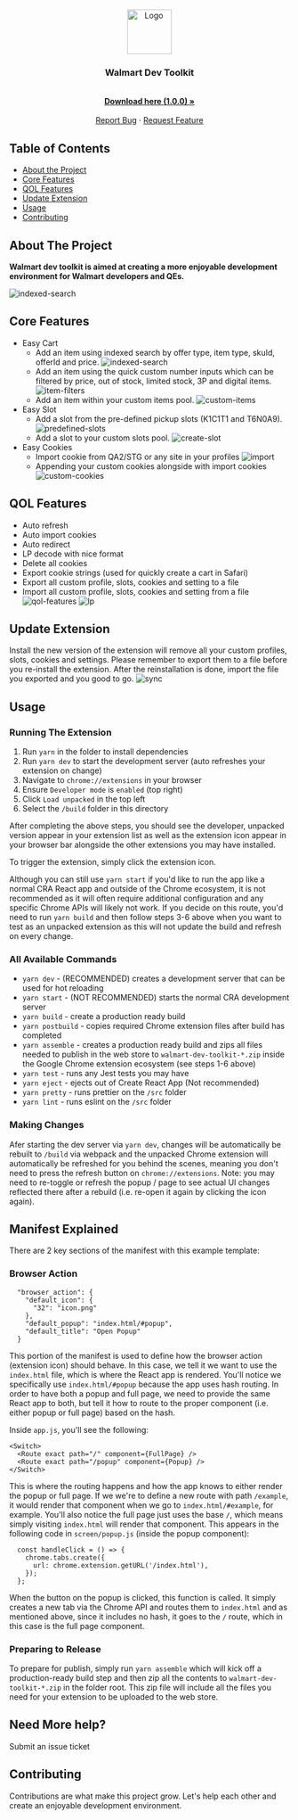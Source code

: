 <!-- PROJECT LOGO -->
<br />
<p align="center">
  <a href="https://github.com/qiandongyq/cookie-bus">
    <img src="public/icon.png" alt="Logo" width="80" height="80">
  </a>

  <h3 align="center">Walmart Dev Toolkit</h3>
  <p align="center">
    </br>
    <a href="https://gecgithub01.walmart.com/d0q006u/walmart-dev-toolkit/releases/download/1.0.0/walmart-dev-toolkit-1.0.0.zip"><strong>Download here (1.0.0) »</strong></a>
    <br />
    <br />
    <a href="https://gecgithub01.walmart.com/d0q006u/walmart-dev-toolkit/issues">Report Bug</a>
    ·
    <a href="https://gecgithub01.walmart.com/d0q006u/walmart-dev-toolkit/issues">Request Feature</a>
  </p>
</p>

<!-- TABLE OF CONTENTS -->

## Table of Contents

- [About the Project](#about-the-project)
- [Core Features](#core-features)
- [QOL Features](#qol-features)
- [Update Extension](#update-extension)
- [Usage](#usage)
- [Contributing](#contributing)

## About The Project

**Walmart dev toolkit is aimed at creating a more enjoyable development environment for Walmart developers and QEs.**

<img src="doc/wdt.png" alt="indexed-search">

## Core Features

- Easy Cart
  - Add an item using indexed search by offer type, item type, skuId, offerId and price.
    <img src="doc/indexed-search.png" alt="indexed-search">
  - Add an item using the quick custom number inputs which can be filtered by price, out of stock, limited stock, 3P and digital items.
    <img src="doc/item-filters.png" alt="item-filters">
  - Add an item within your custom items pool.
    <img src="doc/custom-items.png" alt="custom-items">
- Easy Slot
  - Add a slot from the pre-defined pickup slots (K1C1T1 and T6N0A9).
    <img src="doc/predefined-slots.png" alt="predefined-slots">
  - Add a slot to your custom slots pool.
    <img src="doc/create-slot.png" alt="create-slot">
- Easy Cookies
  - Import cookie from QA2/STG or any site in your profiles
    <img src="doc/import.png" alt="import">
  - Appending your custom cookies alongside with import cookies
    <img src="doc/custom-cookie.png" alt="custom-cookies">

## QOL Features

- Auto refresh
- Auto import cookies
- Auto redirect
- LP decode with nice format
- Delete all cookies
- Export cookie strings (used for quickly create a cart in Safari)
- Export all custom profile, slots, cookies and setting to a file
- Import all custom profile, slots, cookies and setting from a file
  <img src="doc/qol-features.png" alt="qol-features">
  <img src="doc/lp.png" alt="lp">

## Update Extension

Install the new version of the extension will remove all your custom profiles, slots, cookies and settings. Please remember to export them to a file before you re-install the extension. After the reinstallation is done, import the file you exported and you good to go.
<img src="doc/sync.png" alt="sync">

## Usage

### Running The Extension

1. Run `yarn` in the folder to install dependencies
2. Run `yarn dev` to start the development server (auto refreshes your extension on change)
3. Navigate to `chrome://extensions` in your browser
4. Ensure `Developer mode` is `enabled` (top right)
5. Click `Load unpacked` in the top left
6. Select the `/build` folder in this directory

After completing the above steps, you should see the developer, unpacked version appear in your extension list as well as the extension icon appear in your browser bar alongside the other extensions you may have installed.

To trigger the extension, simply click the extension icon.

Although you can still use `yarn start` if you'd like to run the app like a normal CRA React app and outside of the Chrome ecosystem, it is not recommended as it will often require additional configuration and any specific Chrome APIs will likely not work. If you decide on this route, you'd need to run `yarn build` and then follow steps 3-6 above when you want to test as an unpacked extension as this will not update the build and refresh on every change.

### All Available Commands

- `yarn dev` - (RECOMMENDED) creates a development server that can be used for hot reloading
- `yarn start` - (NOT RECOMMENDED) starts the normal CRA development server
- `yarn build` - create a production ready build
- `yarn postbuild` - copies required Chrome extension files after build has completed
- `yarn assemble` - creates a production ready build and zips all files needed to publish in the web store to `walmart-dev-toolkit-*.zip`
  inside the Google Chrome extension ecosystem (see steps 1-6 above)
- `yarn test` - runs any Jest tests you may have
- `yarn eject` - ejects out of Create React App (Not recommended)
- `yarn pretty` - runs prettier on the `/src` folder
- `yarn lint` - runs eslint on the `/src` folder

### Making Changes

Afer starting the dev server via `yarn dev`, changes will be automatically be rebuilt to `/build` via webpack and the unpacked Chrome extension will automatically be refreshed for you behind the scenes, meaning you don't need to press the refresh button on `chrome://extensions`. Note: you may need to re-toggle or refresh the popup / page to see actual UI changes reflected there after a rebuild (i.e. re-open it again by clicking the icon again).

## Manifest Explained

There are 2 key sections of the manifest with this example template:

### Browser Action

```
  "browser_action": {
    "default_icon": {
      "32": "icon.png"
    },
    "default_popup": "index.html/#popup",
    "default_title": "Open Popup"
  }
```

This portion of the manifest is used to define how the browser action (extension icon) should behave. In this case, we tell it we want to use the `index.html` file, which is where the React app is rendered. You'll notice we specifically use `index.html/#popup` because the app uses hash routing. In order to have both a popup and full page, we need to provide the same React app to both, but tell it how to route to the proper component (i.e. either popup or full page) based on the hash.

Inside `app.js`, you'll see the following:

```
<Switch>
  <Route exact path="/" component={FullPage} />
  <Route exact path="/popup" component={Popup} />
</Switch>
```

This is where the routing happens and how the app knows to either render the popup or full page. If we we're to define a new route with path `/example`, it would render that component when we go to `index.html/#example`, for example. You'll also notice the full page just uses the base `/`, which means simply visiting `index.html` will render that component. This appears in the following code in `screen/popup.js` (inside the popup component):

```
  const handleClick = () => {
    chrome.tabs.create({
      url: chrome.extension.getURL('/index.html'),
    });
  };
```

When the button on the popup is clicked, this function is called. It simply creates a new tab via the Chrome API and routes them to `index.html` and as mentioned above, since it includes no hash, it goes to the `/` route, which in this case is the full page component.

### Preparing to Release

To prepare for publish, simply run `yarn assemble` which will kick off a production-ready build step and then zip all the contents to `walmart-dev-toolkit-*.zip` in the folder root. This zip file will include all the files you need for your extension to be uploaded to the web store.

## Need More help?

Submit an issue ticket

## Contributing

Contributions are what make this project grow. Let's help each other and create an enjoyable development environment.
